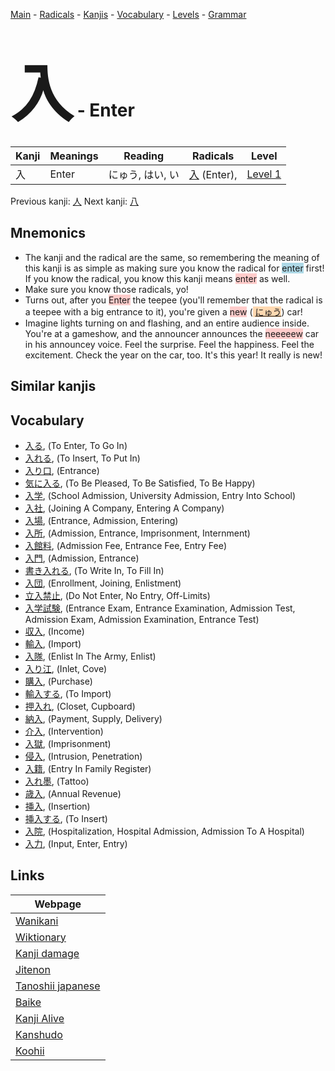 <style> bigfont {font-size: 100px}</style>
[Main](../index.md) -
[Radicals](../radicals.md) -
[Kanjis](../kanjis.md) -
[Vocabulary](../vocabulary.md) -
[Levels](../levels.md) -
[Grammar](../grammar.md)
# <bigfont> 入</bigfont> - Enter 

| Kanji | Meanings | Reading | Radicals | Level |
| --- | --- | --- | --- | --- |
| 入 | Enter | にゅう, はい, い | [入](../radicals/入.md) (Enter),  | [Level 1](../levels/wk_level1.md) |

Previous kanji: [人](人.md) Next kanji: [八](八.md) 

## Mnemonics
 * The kanji and the radical are the same, so remembering the meaning of this kanji is as simple as making sure you know the radical for <span style="background-color:#ADD8E6"> enter</span> first! If you know the radical, you know this kanji means <span style="background-color:#ffcccb"> enter</span> as well.
* Make sure you know those radicals, yo!
* Turns out, after you <span style="background-color:#ffcccb"> Enter</span> the teepee (you'll remember that the radical is a teepee with a big entrance to it), you're given a <span style="background-color:#ffcccb"> new</span> (<span style="background-color:#fed8b1"> [にゅう](https://jisho.org/search/にゅう)</span>) car!
* Imagine lights turning on and flashing, and an entire audience inside. You're at a gameshow, and the announcer announces the <span style="background-color:#ffcccb"> neeeeew</span> car in his announcey voice. Feel the surprise. Feel the happiness. Feel the excitement. Check the year on the car, too. It's this year! It really is new!


## Similar kanjis
 


## Vocabulary
 * [入る](../vocabulary/入.md), (To Enter, To Go In)
* [入れる](../vocabulary/入.md), (To Insert, To Put In)
* [入り口](../vocabulary/入.md), (Entrance)
* [気に入る](../vocabulary/入.md), (To Be Pleased, To Be Satisfied, To Be Happy)
* [入学](../vocabulary/入.md), (School Admission, University Admission, Entry Into School)
* [入社](../vocabulary/入.md), (Joining A Company, Entering A Company)
* [入場](../vocabulary/入.md), (Entrance, Admission, Entering)
* [入所](../vocabulary/入.md), (Admission, Entrance, Imprisonment, Internment)
* [入館料](../vocabulary/入.md), (Admission Fee, Entrance Fee, Entry Fee)
* [入門](../vocabulary/入.md), (Admission, Entrance)
* [書き入れる](../vocabulary/入.md), (To Write In, To Fill In)
* [入団](../vocabulary/入.md), (Enrollment, Joining, Enlistment)
* [立入禁止](../vocabulary/入.md), (Do Not Enter, No Entry, Off-Limits)
* [入学試験](../vocabulary/入.md), (Entrance Exam, Entrance Examination, Admission Test, Admission Exam, Admission Examination, Entrance Test)
* [収入](../vocabulary/入.md), (Income)
* [輸入](../vocabulary/入.md), (Import)
* [入隊](../vocabulary/入.md), (Enlist In The Army, Enlist)
* [入り江](../vocabulary/入.md), (Inlet, Cove)
* [購入](../vocabulary/入.md), (Purchase)
* [輸入する](../vocabulary/入.md), (To Import)
* [押入れ](../vocabulary/入.md), (Closet, Cupboard)
* [納入](../vocabulary/入.md), (Payment, Supply, Delivery)
* [介入](../vocabulary/入.md), (Intervention)
* [入獄](../vocabulary/入.md), (Imprisonment)
* [侵入](../vocabulary/入.md), (Intrusion, Penetration)
* [入籍](../vocabulary/入.md), (Entry In Family Register)
* [入れ墨](../vocabulary/入.md), (Tattoo)
* [歳入](../vocabulary/入.md), (Annual Revenue)
* [挿入](../vocabulary/入.md), (Insertion)
* [挿入する](../vocabulary/入.md), (To Insert)
* [入院](../vocabulary/入.md), (Hospitalization, Hospital Admission, Admission To A Hospital)
* [入力](../vocabulary/入.md), (Input, Enter, Entry)



## Links 

| Webpage |
| --- |
| [Wanikani          ](https://www.wanikani.com/kanji/入) |
| [Wiktionary        ](https://en.wiktionary.org/wiki/入) |
| [Kanji damage      ](http://www.kanjidamage.com/kanji/search?utf8=✓&q=入) |
| [Jitenon           ](https://jitenon.com/kanji/入) |
| [Tanoshii japanese ](https://www.tanoshiijapanese.com/dictionary/kanji.cfm?k=入) |
| [Baike             ](https://baike.baidu.com/item/入) |
| [Kanji Alive       ](https://app.kanjialive.com/入) |
| [Kanshudo          ](https://www.kanshudo.com/searchmn?q=入) |
| [Koohii            ](https://kanji.koohii.com/study/kanji/入) |
